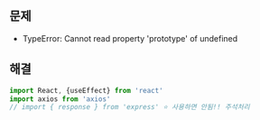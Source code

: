 ## 문제
- TypeError: Cannot read property 'prototype' of undefined
## 해결
```javascript
import React, {useEffect} from 'react'
import axios from 'axios'
// import { response } from 'express' ⭐ 사용하면 안됨!! 주석처리
```
